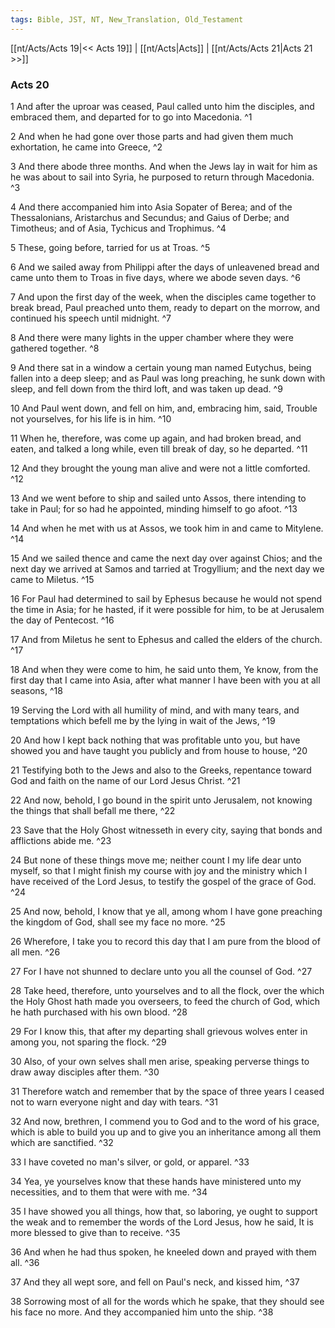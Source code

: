 ```yaml
---
tags: Bible, JST, NT, New_Translation, Old_Testament
---
```


[[nt/Acts/Acts 19|<< Acts 19]] | [[nt/Acts|Acts]] | [[nt/Acts/Acts 21|Acts 21 >>]]

### Acts 20

1 And after the uproar was ceased, Paul called unto him the disciples, and embraced them, and departed for to go into Macedonia.  ^1

2 And when he had gone over those parts and had given them much exhortation, he came into Greece,  ^2

3 And there abode three months. And when the Jews lay in wait for him as he was about to sail into Syria, he purposed to return through Macedonia.  ^3

4 And there accompanied him into Asia Sopater of Berea; and of the Thessalonians, Aristarchus and Secundus; and Gaius of Derbe; and Timotheus; and of Asia, Tychicus and Trophimus.  ^4

5 These, going before, tarried for us at Troas.  ^5

6 And we sailed away from Philippi after the days of unleavened bread and came unto them to Troas in five days, where we abode seven days.  ^6

7 And upon the first day of the week, when the disciples came together to break bread, Paul preached unto them, ready to depart on the morrow, and continued his speech until midnight.  ^7

8 And there were many lights in the upper chamber where they were gathered together.  ^8

9 And there sat in a window a certain young man named Eutychus, being fallen into a deep sleep; and as Paul was long preaching, he sunk down with sleep, and fell down from the third loft, and was taken up dead.  ^9

10 And Paul went down, and fell on him, and, embracing him, said, Trouble not yourselves, for his life is in him.  ^10

11 When he, therefore, was come up again, and had broken bread, and eaten, and talked a long while, even till break of day, so he departed.  ^11

12 And they brought the young man alive and were not a little comforted.  ^12

13 And we went before to ship and sailed unto Assos, there intending to take in Paul; for so had he appointed, minding himself to go afoot.  ^13

14 And when he met with us at Assos, we took him in and came to Mitylene.  ^14

15 And we sailed thence and came the next day over against Chios; and the next day we arrived at Samos and tarried at Trogyllium; and the next day we came to Miletus.  ^15

16 For Paul had determined to sail by Ephesus because he would not spend the time in Asia; for he hasted, if it were possible for him, to be at Jerusalem the day of Pentecost.  ^16

17 And from Miletus he sent to Ephesus and called the elders of the church.  ^17

18 And when they were come to him, he said unto them, Ye know, from the first day that I came into Asia, after what manner I have been with you at all seasons,  ^18

19 Serving the Lord with all humility of mind, and with many tears, and temptations which befell me by the lying in wait of the Jews,  ^19

20 And how I kept back nothing that was profitable unto you, but have showed you and have taught you publicly and from house to house,  ^20

21 Testifying both to the Jews and also to the Greeks, repentance toward God and faith on the name of our Lord Jesus Christ.  ^21

22 And now, behold, I go bound in the spirit unto Jerusalem, not knowing the things that shall befall me there,  ^22

23 Save that the Holy Ghost witnesseth in every city, saying that bonds and afflictions abide me.  ^23

24 But none of these things move me; neither count I my life dear unto myself, so that I might finish my course with joy and the ministry which I have received of the Lord Jesus, to testify the gospel of the grace of God.  ^24

25 And now, behold, I know that ye all, among whom I have gone preaching the kingdom of God, shall see my face no more.  ^25

26 Wherefore, I take you to record this day that I am pure from the blood of all men.  ^26

27 For I have not shunned to declare unto you all the counsel of God.  ^27

28 Take heed, therefore, unto yourselves and to all the flock, over the which the Holy Ghost hath made you overseers, to feed the church of God, which he hath purchased with his own blood.  ^28

29 For I know this, that after my departing shall grievous wolves enter in among you, not sparing the flock.  ^29

30 Also, of your own selves shall men arise, speaking perverse things to draw away disciples after them.  ^30

31 Therefore watch and remember that by the space of three years I ceased not to warn everyone night and day with tears.  ^31

32 And now, brethren, I commend you to God and to the word of his grace, which is able to build you up and to give you an inheritance among all them which are sanctified.  ^32

33 I have coveted no man\'s silver, or gold, or apparel.  ^33

34 Yea, ye yourselves know that these hands have ministered unto my necessities, and to them that were with me.  ^34

35 I have showed you all things, how that, so laboring, ye ought to support the weak and to remember the words of the Lord Jesus, how he said, It is more blessed to give than to receive.  ^35

36 And when he had thus spoken, he kneeled down and prayed with them all.  ^36

37 And they all wept sore, and fell on Paul\'s neck, and kissed him,  ^37

38 Sorrowing most of all for the words which he spake, that they should see his face no more. And they accompanied him unto the ship.  ^38

 
